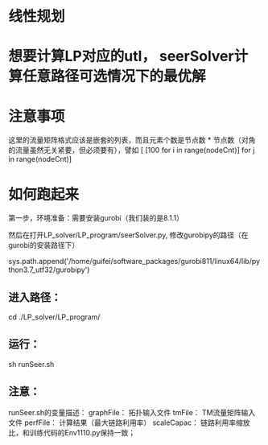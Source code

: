 # 线性规划
# 想要计算LP对应的utl， seerSolver计算任意路径可选情况下的最优解

# 注意事项
这里的流量矩阵格式应该是嵌套的列表，而且元素个数是节点数 * 节点数（对角的流量虽然无关紧要，但必须要有），譬如 [ [100 for i in range(nodeCnt)] for j in range(nodeCnt)]

# 如何跑起来
第一步，环境准备：需要安装gurobi（我们装的是8.1.1）

然后在打开LP_solver/LP_program/seerSolver.py, 修改gurobipy的路径（在gurobi的安装路径下）

sys.path.append('/home/guifei/software_packages/gurobi811/linux64/lib/python3.7_utf32/gurobipy')

## 进入路径：
cd ./LP_solver/LP_program/

## 运行：
sh runSeer.sh

## 注意： 
runSeer.sh的变量描述：
graphFile： 拓扑输入文件
tmFile： TM流量矩阵输入文件
perfFile： 计算结果（最大链路利用率）
scaleCapac： 链路利用率缩放比，和训练代码的Env1110.py保持一致；
